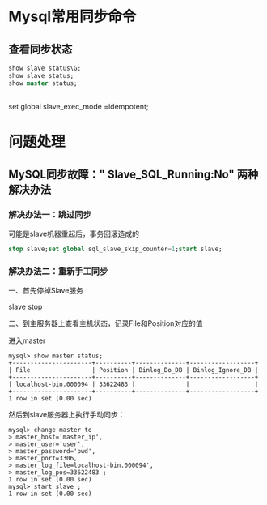 # Mysql常用同步命令

## 查看同步状态

```sql
show slave status\G;
show slave status;
show master status;
```

##

set global slave_exec_mode =idempotent;


# 问题处理

## MySQL同步故障：" Slave_SQL_Running:No" 两种解决办法

### 解决办法一：跳过同步

可能是slave机器重起后，事务回滚造成的

```sql
stop slave;set global sql_slave_skip_counter=1;start slave;
```

### 解决办法二：重新手工同步

一、首先停掉Slave服务

slave stop

二、到主服务器上查看主机状态，记录File和Position对应的值

进入master

```
mysql> show master status;
+----------------------+----------+--------------+------------------+
| File                 | Position | Binlog_Do_DB | Binlog_Ignore_DB |
+----------------------+----------+--------------+------------------+
| localhost-bin.000094 | 33622483 |              |                  |
+----------------------+----------+--------------+------------------+
1 row in set (0.00 sec)
```

然后到slave服务器上执行手动同步：

```
mysql> change master to
> master_host='master_ip',
> master_user='user',
> master_password='pwd', 
> master_port=3306,
> master_log_file=localhost-bin.000094',
> master_log_pos=33622483 ;
1 row in set (0.00 sec)
mysql> start slave ;
1 row in set (0.00 sec)
```
